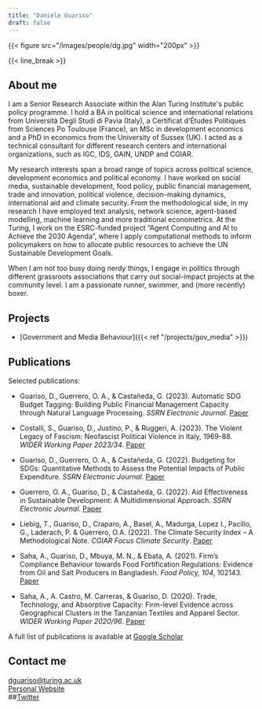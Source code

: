 ```yaml
---
title: "Daniele Guariso"
draft: false
---
```


{{< figure src="/images/people/dg.jpg" width="200px" >}}

{{< line_break >}}

## About me

I am a Senior Research Associate within the Alan Turing Institute's public policy programme. I hold a BA in political science and international relations from Università Degli Studi di Pavia (Italy), a Certificat d’Études Politiques from Sciences Po Toulouse (France), an MSc in development economics and a PhD in economics from the University of Sussex (UK). I acted as a technical consultant for different research centers and international organizations, such as IGC, IDS, GAIN, UNDP and CGIAR. 

My research interests span a broad range of topics across political science, development economics and political economy. I have worked on social media, sustainable development, food policy, public financial management, trade and innovation, political violence, decision-making dynamics, international aid and climate security. From the methodological side, in my research I have employed text analysis, network science, agent-based modelling, machine learning and more traditional econometrics. At the Turing, I work on the ESRC-funded project “Agent Computing and AI to Achieve the 2030 Agenda”, where I apply computational methods to inform policymakers on how to allocate public resources to achieve the UN Sustainable Development Goals. 

When I am  not too busy doing nerdy things, I engage in politics through different grassroots associations that carry out social-impact projects at the community level. I am a passionate runner, swimmer, and (more recently) boxer.

## Projects

* [Government and Media Behaviour]({{< ref "/projects/gov_media" >}}) 

## Publications 

Selected publications:

* Guariso, D., Guerrero, O. A., & Castañeda, G. (2023). Automatic SDG Budget Tagging: Building Public Financial Management Capacity through Natural Language Processing. *SSRN Electronic Journal*. [Paper](https://ssrn.com/abstract=4379856)

* Costalli, S., Guariso, D., Justino, P., & Ruggeri, A. (2023). The Violent Legacy of Fascism: Neofascist Political Violence in Italy, 1969-88. *WIDER Working Paper 2023/34*. [Paper](https://www.wider.unu.edu/publication/violent-legacy-fascism)

* Guariso, D., Guerrero, O. A., & Castañeda, G. (2022). Budgeting for SDGs: Quantitative Methods to Assess the Potential Impacts of Public Expenditure. *SSRN Electronic Journal*. [Paper](https://ssrn.com/abstract=4100793)

* Guerrero, O. A., Guariso, D., & Castañeda, G. (2022). Aid Effectiveness in Sustainable Development: A Multidimensional Approach. *SSRN Electronic Journal*. [Paper](https://ssrn.com/abstract=4101378)

* Liebig, T., Guariso, D., Craparo, A., Basel, A., Madurga, Lopez I., Pacillo, G., Laderach, P. & Guerrero, O.A. (2022). The Climate Security Index – A Methodological Note. *CGIAR Focus Climate Security*. [Paper](https://hdl.handle.net/10568/127547)

* Saha, A., Guariso, D., Mbuya, M. N., & Ebata, A. (2021). Firm’s Compliance Behaviour towards Food Fortification Regulations: Evidence from Oil and Salt Producers in Bangladesh. *Food Policy, 104*, 102143. [Paper](https://www.sciencedirect.com/science/article/pii/S0306919221001226)

* Saha, A., A. Castro, M. Carreras, & Guariso, D. (2020). Trade, Technology, and Absorptive Capacity: Firm-level Evidence across Geographical Clusters in the Tanzanian Textiles and Apparel Sector. *WIDER Working Paper 2020/96*. [Paper](https://www.wider.unu.edu/publication/trade-technology-and-absorptive-capacity)

A full list of publications is available at [Google Scholar](https://scholar.google.com/citations?user=-1Vz6tAAAAAJ&hl=en&oi=ao)

## Contact me

dguariso@turing.ac.uk   
[Personal Website](http://www.daniguariso.com/)       
##[Twitter](https://twitter.com/DaniGuariso)     
